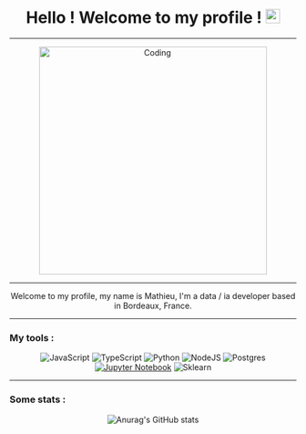 <h1 align="center">Hello ! Welcome to my profile ! <img src="https://media.giphy.com/media/hvRJCLFzcasrR4ia7z/giphy.gif" alt="waving hand" width="25px" height="25px"></h1> 

---

<div align="center">
  <img alt="Coding" width="400" height="400" src="https://media.giphy.com/media/VTtANKl0beDFQRLDTh/giphy.gif"> 
</div>

---

<div align="center">
  
  Welcome to my profile, my name is Mathieu, I'm a data / ia developer based in Bordeaux, France.
 
</div>

---

### My tools :
<div align="center">

![JavaScript](https://img.shields.io/badge/javascript-%23323330.svg?style=for-the-badge&logo=javascript&logoColor=%23F7DF1E)
![TypeScript](https://img.shields.io/badge/typescript-%23323330.svg?style=for-the-badge&logo=typescript&logoColor=blue)
![Python](https://img.shields.io/badge/python-%23323330.svg?style=for-the-badge&logo=python&logoColor=green)
![NodeJS](https://img.shields.io/badge/node.js-%23323330.svg?style=for-the-badge&logo=node.js&logoColor=green)
![Postgres](https://img.shields.io/badge/postgres-%23323330.svg?style=for-the-badge&logo=postgresql&logoColor=blue)
[![Jupyter Notebook](https://img.shields.io/badge/Made%20with-Jupyter-orange?style=for-the-badge&logo=Jupyter)](https://jupyter.org/try)
![Sklearn](https://img.shields.io/badge/sklearn-%23323330.svg?style=for-the-badge&logo=sklearn&logoColor=orange)
</div>

---

### Some stats :

<div align="center">
  
![Anurag's GitHub stats](https://github-readme-stats.vercel.app/api?username=Youliix&show_icons=true&theme=darcula)

</div>

